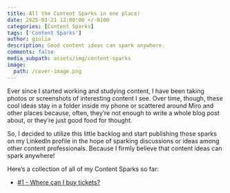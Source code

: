 ```yaml
---
title: All the Content Sparks in one place!
date: 2025-03-21 12:00:00 +/-0100
categories: [Content Sparks]
tags: ['Content Sparks']     
author: giulia
description: Good content ideas can spark anywhere.
comments: false
media_subpath: assets/img/content-sparks
image:
  path: /cover-image.png
---
```


Ever since I started working and studying content, I have been taking photos or screenshots of interesting content I see. Over time, though, these cool ideas stay in a folder inside my phone or scattered around Miro and other places because, often, they’re not enough to write a whole blog post about, or they’re just good food for thought. 

So, I decided to utilize this little backlog and start publishing those sparks on my LinkedIn profile in the hope of sparking discussions or ideas among other content professionals. Because I firmly believe that content ideas can spark anywhere!

Here’s a collection of all of my Content Sparks so far: 

* [\#1 \- Where can I buy tickets?](https://www.linkedin.com/posts/giulia-dp_contentstrategy-contentsparks-ux-activity-7308783830352453632-yYKU?utm_source=share&utm_medium=member_desktop&rcm=ACoAAB_AXb0BtHnNDqwcC3zMKvvKhy8toZA8IrA)